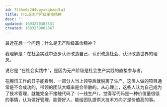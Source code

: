 ```yaml
---
id: 733hm0z2d4vpyxkqbzedta3
title: 什么是无产阶级革命精神
desc: ''
updated: 1693240383531
created: 1693239802867
---
```


最近在想一个问题：什么是无产阶级革命精神？ 

我理解是：在社会实践中逐步认识改造自己、认识改造社会、认识改造世界的理念。

说它是 “在社会实践中”，是因为无产阶级是社会生产实践的直接参与者。

在腾讯工作的日子能看到，一部分人当上领导后就脱离了生产，这类人做的项目通常是不会成功的，带领的团队大概率是会带散的。从心理上，这些人认为自己成为了技术管理，就能完全不接触代码了（一线生产），觉得写代码是一种价值量很低的事情，认为做好管理，能管好人、能给团队提供大技术方向才是价值高的事。